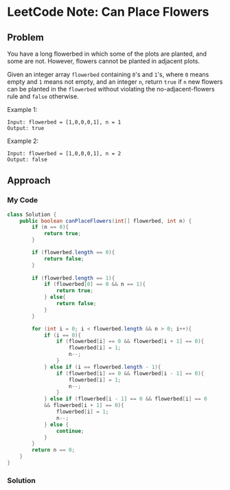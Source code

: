 # LeetCode Note: Can Place Flowers

## Problem 

You have a long flowerbed in which some of the plots are planted, and some are not. However, flowers cannot be planted in adjacent plots.

Given an integer array `flowerbed` containing `0`'s and `1`'s, where `0` means empty and `1` means not empty, and an integer `n`, return `true` if `n` new flowers can be planted in the `flowerbed` without violating the no-adjacent-flowers rule and `false` otherwise.

 

Example 1:
```
Input: flowerbed = [1,0,0,0,1], n = 1
Output: true
```

Example 2:
```
Input: flowerbed = [1,0,0,0,1], n = 2
Output: false
```



## Approach

### My Code

```java
class Solution {
    public boolean canPlaceFlowers(int[] flowerbed, int n) {
        if (n == 0){
            return true;
        }

        if (flowerbed.length == 0){
            return false;
        }
        
        if (flowerbed.length == 1){
            if (flowerbed[0] == 0 && n == 1){
                return true;
            } else{
                return false;
            }
        }

        for (int i = 0; i < flowerbed.length && n > 0; i++){
            if (i == 0){
                if (flowerbed[i] == 0 && flowerbed[i + 1] == 0){
                    flowerbed[i] = 1;
                    n--;
                }
            } else if (i == flowerbed.length - 1){
                if (flowerbed[i] == 0 && flowerbed[i - 1] == 0){
                    flowerbed[i] = 1;
                    n--;
                }
            } else if (flowerbed[i - 1] == 0 && flowerbed[i] == 0 
            && flowerbed[i + 1] == 0){
                flowerbed[i] = 1;
                n--;
            } else {
                continue;
            }
        }
        return n == 0;
    }
}
```

### Solution

```java

```
